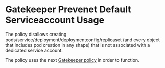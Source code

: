 # Gatekeeper Prevenet Default Serviceaccount Usage

The policy disallows creating pods/service/deployment/deploymentconfig/replicaset (and every object that includes pod creation in any shape) that is not associated with a dedicated service account.

The policy uses the next [Gatekeeper policy](../../../open-policy-agent/authorization/disallow-privileged-scc-usage) in order to function.